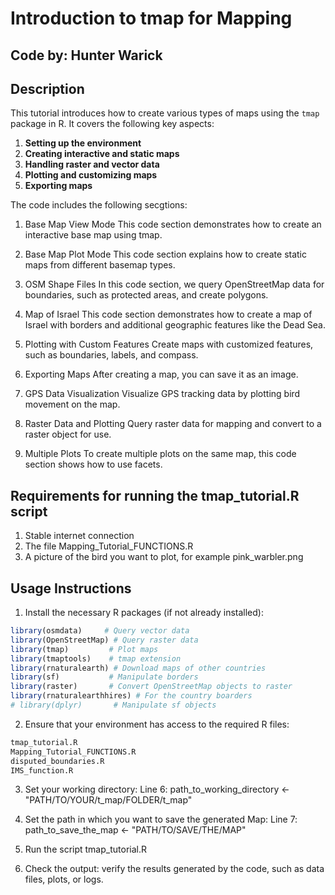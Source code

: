 # Introduction to tmap for Mapping

## Code by: Hunter Warick

## Description
This tutorial introduces how to create various types of maps using the `tmap` package in R. It covers the following key aspects:

1. **Setting up the environment**
2. **Creating interactive and static maps**
3. **Handling raster and vector data**
4. **Plotting and customizing maps**
5. **Exporting maps**

The code includes the following secgtions:
1. Base Map View Mode 
This code section demonstrates how to create an interactive base map using tmap.

2. Base Map Plot Mode
This code section explains how to create static maps from different basemap types.

3. OSM Shape Files
In this code section, we query OpenStreetMap data for boundaries, such as protected areas, and create polygons.

4. Map of Israel
This code section demonstrates how to create a map of Israel with borders and additional geographic features like the Dead Sea.

5. Plotting with Custom Features
Create maps with customized features, such as boundaries, labels, and compass.

6. Exporting Maps
After creating a map, you can save it as an image.

7. GPS Data Visualization
Visualize GPS tracking data by plotting bird movement on the map.

8. Raster Data and Plotting
Query raster data for mapping and convert to a raster object for use.

9. Multiple Plots
To create multiple plots on the same map, this code section shows how to use facets.

## Requirements for running the tmap_tutorial.R script
1. Stable internet connection
2. The file Mapping_Tutorial_FUNCTIONS.R
3. A picture of the bird you want to plot, for example pink_warbler.png

## Usage Instructions

1. Install the necessary R packages (if not already installed):
```r
library(osmdata)     # Query vector data
library(OpenStreetMap) # Query raster data
library(tmap)         # Plot maps
library(tmaptools)    # tmap extension
library(rnaturalearth) # Download maps of other countries
library(sf)           # Manipulate borders
library(raster)       # Convert OpenStreetMap objects to raster
library(rnaturalearthhires)	# For the country boarders
# library(dplyr)       # Manipulate sf objects
```
2. Ensure that your environment has access to the required R files:
```r
tmap_tutorial.R
Mapping_Tutorial_FUNCTIONS.R
disputed_boundaries.R
IMS_function.R
```
3. Set your working directory:
Line 6: path_to_working_directory <- "PATH/TO/YOUR/t_map/FOLDER/t_map"

4. Set the path in which you want to save the generated Map:
Line 7: path_to_save_the_map <- "PATH/TO/SAVE/THE/MAP"

5. Run the script tmap_tutorial.R

6. Check the output: verify the results generated by the code, such as data files, plots, or logs.

